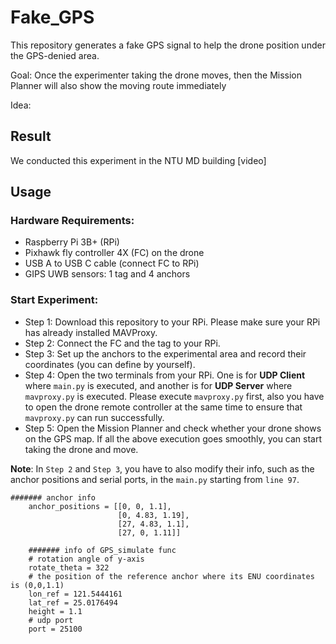 # Fake_GPS
This repository generates a fake GPS signal to help the drone position under the GPS-denied area.

Goal: Once the experimenter taking the drone moves, then the Mission Planner will also show the moving route immediately

Idea:

## Result
We conducted this experiment in the NTU MD building [video] 




## Usage

### Hardware Requirements:
* Raspberry Pi 3B+ (RPi)        
* Pixhawk fly controller 4X (FC) on the drone
* USB A to USB C cable (connect FC to RPi)
* GIPS UWB sensors: 1 tag and 4 anchors

### Start Experiment:
* Step 1: Download this repository to your RPi. Please make sure your RPi has already installed MAVProxy.  
* Step 2: Connect the FC and the tag to your RPi.  
* Step 3: Set up the anchors to the experimental area and record their coordinates (you can define by yourself).  
* Step 4: Open the two terminals from your RPi. One is for **UDP Client** where `main.py` is executed, and another is for **UDP Server** where `mavproxy.py` is executed. Please execute `mavproxy.py` first, also you have to open the drone remote controller at the same time to ensure that `mavproxy.py` can run successfully.  
* Step 5: Open the Mission Planner and check whether your drone shows on the GPS map. If all the above execution goes smoothly, you can start taking the drone and move.

**Note**: In `Step 2` and `Step 3`, you have to also modify their info, such as the anchor positions and serial ports, in the `main.py` starting from `line 97`.

```
####### anchor info                                    
    anchor_positions = [[0, 0, 1.1],
                        [0, 4.83, 1.19],
                        [27, 4.83, 1.1],
                        [27, 0, 1.11]]
                        
    ####### info of GPS_simulate func
    # rotation angle of y-axis
    rotate_theta = 322
    # the position of the reference anchor where its ENU coordinates is (0,0,1.1)
    lon_ref = 121.5444161
    lat_ref = 25.0176494
    height = 1.1
    # udp port
    port = 25100
```






